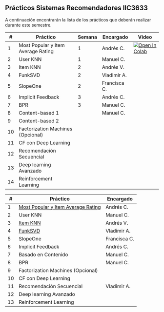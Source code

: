 ## Prácticos Sistemas Recomendadores IIC3633

A continuación encontrarán la lista de los prácticos que deberán realizar durante este semestre.

| #  | Práctico                           | Semana | Encargado    | Video                                                                                                                                                                                          |
|----|------------------------------------|--------|--------------|------------------------------------------------------------------------------------------------------------------------------------------------------------------------------------------------|
| 1  | Most Popular y Item Average Rating | 1      | Andrés C.    | <a href="https://colab.research.google.com/github/PUC-RecSys-Class/RecSysPUC-2020/blob/master/practicos/pyRecLab_MostPopular.ipynb">   <img src="https://colab.research.google.com/assets/colab-badge.svg" alt="Open In Colab"/> </a> |
| 2  | User KNN                           | 1      | Manuel C.    |                                                                                                                                                                                                |
| 3  | Item KNN                           | 2      | Andrés V.    |                                                                                                                                                                                                |
| 4  | FunkSVD                            | 2      | Vladimir A.  |                                                                                                                                                                                                |
| 5  | SlopeOne                           | 2      | Francisca C. |                                                                                                                                                                                                |
| 6  | Implicit Feedback                  | 3      | Andrés C.    |                                                                                                                                                                                                |
| 7  | BPR                                | 3      | Manuel C.    |                                                                                                                                                                                                |
| 8  | Content-based 1                    |        | Manuel C.    |                                                                                                                                                                                                |
| 9  | Content-based 2                    |        |              |                                                                                                                                                                                                |
| 10 | Factorization Machines (Opcional)  |        |              |                                                                                                                                                                                                |
| 11 | CF con Deep Learning               |        |              |                                                                                                                                                                                                |
| 12 | Recomendación Secuencial           |        |              |                                                                                                                                                                                                |
| 13 | Deep learning Avanzado             |        |              |                                                                                                                                                                                                |
| 14 | Reinforcement Learning             |        |              |                                                                                                                                                                                                |

| #  | Práctico                           | Encargado    |
|----|------------------------------------|--------------|
| 1  | [Most Popular y Item Average Rating](https://github.com/PUC-RecSys-Class/RecSysPUC-2020/blob/master/practicos/pyRecLab_MostPopular.ipynb) | Andrés C.    |
| 2  | User KNN                           | Manuel C.    |
| 3  | [Item KNN](https://github.com/PUC-RecSys-Class/RecSysPUC-2020/blob/master/practicos/pyRecLab_iKNN.ipynb)                           | Andrés V.    |
| 4  | [FunkSVD](https://github.com/PUC-RecSys-Class/RecSysPUC-2020/blob/master/practicos/pyRecLab_FunkSVD.ipynb)                            | Vladimir A.  |
| 5  | SlopeOne                           | Francisca C. |
| 6  | Implicit Feedback                  | Andrés C.    |
| 7  | Basado en Contenido                | Manuel C.    |
| 8  | BPR                                | Manuel C.    |
| 9  | Factorization Machines (Opcional)  |              |
| 10 | CF con Deep Learning               |              |
| 11 | Recomendación Secuencial           | Vladimir A.  |
| 12 | Deep learning Avanzado             |              |
| 13 | Reinforcement Learning             |              |